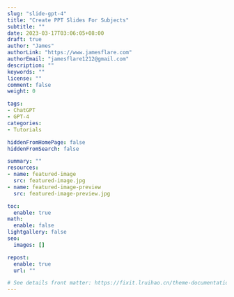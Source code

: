 ```yaml
---
slug: "slide-gpt-4"
title: "Create PPT Slides For Subjects"
subtitle: ""
date: 2023-03-17T03:06:05+08:00
draft: true
author: "James"
authorLink: "https://www.jamesflare.com"
authorEmail: "jamesflare1212@gmail.com"
description: ""
keywords: ""
license: ""
comment: false
weight: 0

tags:
- ChatGPT
- GPT-4
categories:
- Tutorials

hiddenFromHomePage: false
hiddenFromSearch: false

summary: ""
resources:
- name: featured-image
  src: featured-image.jpg
- name: featured-image-preview
  src: featured-image-preview.jpg

toc:
  enable: true
math:
  enable: false
lightgallery: false
seo:
  images: []

repost:
  enable: true
  url: ""

# See details front matter: https://fixit.lruihao.cn/theme-documentation-content/#front-matter
---
```


<!--more-->
